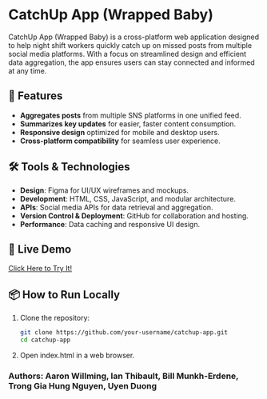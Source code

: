 # CatchUp App (Wrapped Baby)

CatchUp App (Wrapped Baby) is a cross-platform web application designed to help night shift workers quickly catch up on missed posts from multiple social media platforms. With a focus on streamlined design and efficient data aggregation, the app ensures users can stay connected and informed at any time.

## 🌟 Features
- **Aggregates posts** from multiple SNS platforms in one unified feed.
- **Summarizes key updates** for easier, faster content consumption.
- **Responsive design** optimized for mobile and desktop users.
- **Cross-platform compatibility** for seamless user experience.

## 🛠️ Tools & Technologies
- **Design**: Figma for UI/UX wireframes and mockups.
- **Development**: HTML, CSS, JavaScript, and modular architecture.
- **APIs**: Social media APIs for data retrieval and aggregation.
- **Version Control & Deployment**: GitHub for collaboration and hosting.
- **Performance**: Data caching and responsive UI design.

## 🚀 Live Demo
[Click Here to Try It!](https://awilmo.github.io/html/social_media/wrapped_Baby.html)

## 📦 How to Run Locally
1. Clone the repository:
   ```bash
   git clone https://github.com/your-username/catchup-app.git
   cd catchup-app
2. Open index.html in a web browser.




### Authors: Aaron Willming, Ian Thibault, Bill Munkh-Erdene, Trong Gia Hung Nguyen, Uyen Duong 

